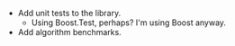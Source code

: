 * Add unit tests to the library.
  * Using Boost.Test, perhaps? I'm using Boost anyway.
* Add algorithm benchmarks.
